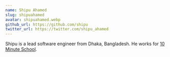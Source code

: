 ```yaml
---
name: Shipu Ahamed
slug: shipuahamed
avatar: shipuahamed.webp
github_url: https://github.com/shipu
twitter_url: https://twitter.com/shipu_ahamed
---
```


Shipu is a lead software engineer from Dhaka, Bangladesh. He works for [10 Minute School](https://10minuteschool.com).
